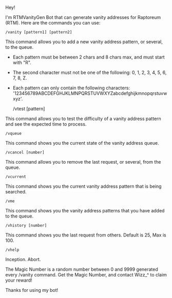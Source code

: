 Hey!

I'm RTMVanityGen Bot that can generate vanity addresses for Raptoreum (RTM).
Here are the commands you can use:

    /vanity [pattern1] [pattern2]
    
This command allows you to add a new vanity address pattern, or several, to the queue.
- Each pattern must be between 2 chars and 8 chars max, and must start with "R".
- The second character must not be one of the following: 0, 1, 2, 3, 4, 5, 6, 7, 8, Z.
- Each pattern can only contain the following characters:
'123456789ABCDEFGHJKLMNPQRSTUVWXYZabcdefghijkmnopqrstuvwxyz'.

    /vtest [pattern]
    
This command allows you to test the difficulty of a vanity address pattern and see the expected time to process.


    /vqueue
    
This command shows you the current state of the vanity address queue.


    /vcancel [number]
    
This command allows you to remove the last request, or several, from the queue.


    /vcurrent
    
This command shows you the current vanity address pattern that is being searched.


    /vme
    
This command shows you the vanity address patterns that you have added to the queue.


    /vhistory [number]
    
This command shows you the last request from others. Default is 25, Max is 100.


    /vhelp
    
Inception. Abort.


The Magic Number is a random number between 0 and 9999 generated every /vanity command.
Get the Magic Number, and contact Wizz_^ to claim your reward!


   Thanks for using my bot!
